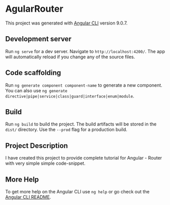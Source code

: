 # AgularRouter

This project was generated with [Angular CLI](https://github.com/angular/angular-cli) version 9.0.7.

## Development server

Run `ng serve` for a dev server. Navigate to `http://localhost:4200/`. The app will automatically reload if you change any of the source files.

## Code scaffolding

Run `ng generate component component-name` to generate a new component. You can also use `ng generate directive|pipe|service|class|guard|interface|enum|module`.

## Build

Run `ng build` to build the project. The build artifacts will be stored in the `dist/` directory. Use the `--prod` flag for a production build.

## Project Description

I have created this project to provide complete tutorial for Angular - Router with very simple simple code-snippet.

## More Help

To get more help on the Angular CLI use `ng help` or go check out the [Angular CLI README](https://github.com/angular/angular-cli/blob/master/README.md).
